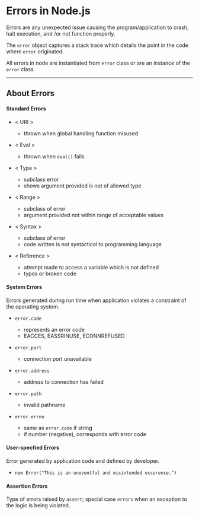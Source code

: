 # Errors in Node.js

Errors are any unexpected issue causing the program/application to crash, halt execution, and /or not function properly. 

The `error` object captures a stack trace which details the point in the code where `error` originated. 

All errors in node are instantiated from `error` class or are an instance of the `error` class. 

---

## About Errors

#### Standard Errors
* < URI >
	- thrown when global handling function misused

* < Eval >
	- thrown when `eval()` fails

* < Type >
	- subclass error
	- shows argument provided is not of allowed type

* < Range >
	- subclass of error
	- argument provided not within range of acceptable values

* < Syntax >
	- subclass of error
	- code written is not syntactical to programming language

* < Reference >
	- attempt made to access a variable which is not defined
	- typos or broken code 

#### System Errors
Errors generated during run time when application violates a constraint of the operating system.

* `error.code`
	- represents an error code
	- EACCES, EASSRINUSE, ECONNREFUSED

* `error.port`
	- connection port unavailable

* `error.address`
	- address to connection has failed

* `error.path`
	- invalid pathname

* `error.errno`
	- same as `error.code` if string
	- if number (negative), corresponds with error code

#### User-specfied Errors
Error generated by application code and defined by developer.

* `new Error("This is an uneventful and misintended occurence.")`

#### Assertion Errors
Type of errors raised by `assert`; special case `errors` when an exception to the logic is being violated.